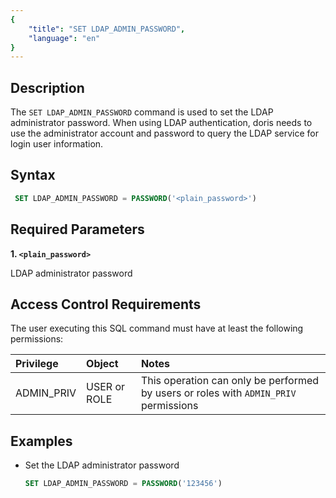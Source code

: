 ```yaml
---
{
    "title": "SET LDAP_ADMIN_PASSWORD",
    "language": "en"
}
---
```


## Description

 The `SET LDAP_ADMIN_PASSWORD` command is used to set the LDAP administrator password. When using LDAP authentication, doris needs to use the administrator account and password to query the LDAP service for login user information.

## Syntax

```sql
 SET LDAP_ADMIN_PASSWORD = PASSWORD('<plain_password>')
```

## Required Parameters

**1. `<plain_password>`**

LDAP administrator password

## Access Control Requirements

The user executing this SQL command must have at least the following permissions:

| Privilege | Object | Notes                  |
| :--------------------- | :-------------- | :--------------------- |
| ADMIN_PRIV        | USER or ROLE    | This operation can only be performed by users or roles with `ADMIN_PRIV` permissions |

## Examples

- Set the LDAP administrator password
  ```sql
  SET LDAP_ADMIN_PASSWORD = PASSWORD('123456')
  ```
